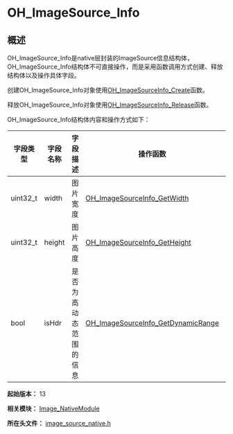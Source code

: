 # OH_ImageSource_Info
<!--Kit: Image Kit-->
<!--Subsystem: Multimedia-->
<!--Owner: @aulight02-->
<!--Designer: @liyang_bryan-->
<!--Tester: @xchaosioda-->
<!--Adviser: @zengyawen-->

## 概述

OH_ImageSource_Info是native层封装的ImageSource信息结构体，OH_ImageSource_Info结构体不可直接操作，而是采用函数调用方式创建、释放结构体以及操作具体字段。

创建OH_ImageSource_Info对象使用[OH_ImageSourceInfo_Create](capi-image-source-native-h.md#oh_imagesourceinfo_create)函数。

释放OH_ImageSource_Info对象使用[OH_ImageSourceInfo_Release](capi-image-source-native-h.md#oh_imagesourceinfo_release)函数。

OH_ImageSource_Info结构体内容和操作方式如下：

| 字段类型| 字段名称 | 字段描述 |操作函数 | 函数描述 |
| -------- | -------- | -------- | -------- | -------- |
| uint32_t | width | 图片宽度 | [OH_ImageSourceInfo_GetWidth](capi-image-source-native-h.md#oh_imagesourceinfo_getwidth) |获取图片的宽。|
| uint32_t | height | 图片高度 | [OH_ImageSourceInfo_GetHeight](capi-image-source-native-h.md#oh_imagesourceinfo_getheight) |获取图片的高。|
| bool | isHdr | 是否为高动态范围的信息 | [OH_ImageSourceInfo_GetDynamicRange](capi-image-source-native-h.md#oh_imagesourceinfo_getdynamicrange) |获取图片是否为高动态范围的信息。|

**起始版本：** 13

**相关模块：** [Image_NativeModule](capi-image-nativemodule.md)

**所在头文件：** [image_source_native.h](capi-image-source-native-h.md)


